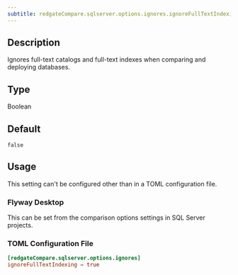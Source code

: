 ```yaml
---
subtitle: redgateCompare.sqlserver.options.ignores.ignoreFullTextIndexing
---
```


## Description

Ignores full-text catalogs and full-text indexes when comparing and deploying databases.

## Type

Boolean

## Default

`false`

## Usage

This setting can't be configured other than in a TOML configuration file.

### Flyway Desktop

This can be set from the comparison options settings in SQL Server projects.

### TOML Configuration File

```toml
[redgateCompare.sqlserver.options.ignores]
ignoreFullTextIndexing = true
```
